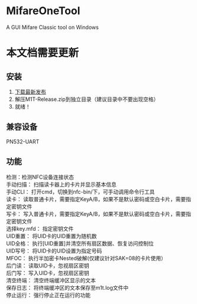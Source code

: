 # MifareOneTool
A GUI Mifare Classic tool on Windows
# 本文档需要更新

## 安装
1. [下载最新发布](https://github.com/xcicode/MifareOneTool/releases/latest)
2. 解压M1T-Release.zip到独立目录（建议目录中不要出现空格）  
3. 就绪！

## 兼容设备
PN532-UART

## 功能
检测：检测NFC设备连接状态  
手动扫描： 扫描读卡器上的卡片并显示基本信息  
手动CLI： 打开cmd，切换到nfc-bin/下，可手动调用命令行工具  
读卡： 读取普通卡片，需要指定KeyA/B，如果不是默认密码或空白卡片，需要指定密钥文件  
写卡： 写入普通卡片，需要指定KeyA/B，如果不是默认密码或空白卡片，需要指定密钥文件  
选择key.mfd： 指定密钥文件  
UID重置： 将UID卡的UID重置为随机数  
UID全格： 执行[UID重置]并清空所有扇区数据、恢复访问控制位  
UID写号： 将UID卡的UID设置为指定号码  
MFOC： 执行半加密卡Nested破解(仅建议针对SAK=08的卡片使用）  
后门读： 读取UID卡，忽视扇区密钥  
后门写： 写入UID卡，忽视扇区密钥  
清空终端： 清空终端缓冲区显示的文本  
保存日志： 将终端缓冲区的文本保存至m1t.log文件中  
停止运行： 强行停止正在运行的功能  
